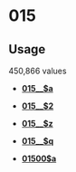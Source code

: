 # 015

## Usage

450,866 values

-   **[015\_\_$a](../../tags/015/015__a-1.md)**  

-   **[015\_\_$2](../../tags/015/015__2-2.md)**  

-   **[015\_\_$z](../../tags/015/015__z-3.md)**  

-   **[015\_\_$q](../../tags/015/015__q-4.md)**  

-   **[01500$a](../../tags/015/01500a-5.md)**  


